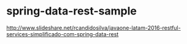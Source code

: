 # spring-data-rest-sample

http://www.slideshare.net/rcandidosilva/javaone-latam-2016-restful-services-simplificado-com-spring-data-rest

